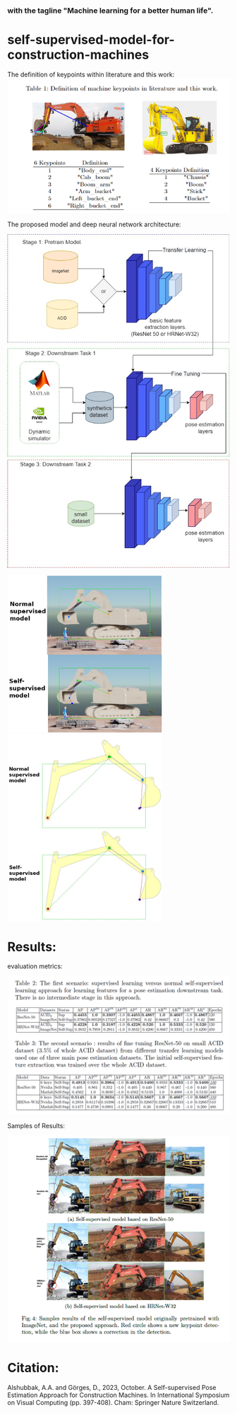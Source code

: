 
### with the tagline "Machine learning for a better human life". 


# self-supervised-model-for-construction-machines
The definition of keypoints within literature and this work: 
![Keypoint_def](https://github.com/alaa-shubbak/self-supervised-model-for-construction-machines/blob/main/images/keypoint_definitions.png)

The proposed model and deep neural network architecture: 

![general2](https://github.com/alaa-shubbak/self-supervised-model-for-construction-machines/blob/main/images/smart.jpg)

<img src="https://github.com/alaa-shubbak/self-supervised-model-for-construction-machines/blob/main/images/issac%20all_results.png" width="350"> <img src="https://github.com/alaa-shubbak/self-supervised-model-for-construction-machines/blob/main/images/matlab_results.png" width="350">

# Results: 

evaluation metrics: 

![results](https://github.com/alaa-shubbak/self-supervised-model-for-construction-machines/blob/main/images/table_results_self_supervised.png)

Samples of Results: 

![results1](https://github.com/alaa-shubbak/self-supervised-model-for-construction-machines/blob/main/images/results/samples_results_self_super_pose.png)

# Citation: 

Alshubbak, A.A. and Görges, D., 2023, October. A Self-supervised Pose Estimation Approach for Construction Machines. In International Symposium on Visual Computing (pp. 397-408). Cham: Springer Nature Switzerland.
